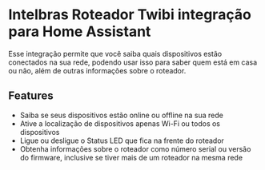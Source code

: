 # Intelbras Roteador Twibi integração para Home Assistant

Esse integração permite que você saiba quais dispositivos estão conectados na sua rede, podendo usar isso para saber quem está em casa ou não, além de outras informações sobre o roteador.

## Features

- Saiba se seus dispositivos estão online ou offline na sua rede
- Ative a localização de dispositivos apenas Wi-Fi ou todos os dispositivos
- Ligue ou desligue o Status LED que fica na frente do roteador
- Obtenha informações sobre o roteador como número serial ou versão do firmware, inclusive se tiver mais de um roteador na mesma rede

